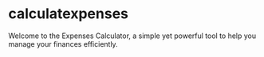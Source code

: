 # calculatexpenses
Welcome to the Expenses Calculator, a simple yet powerful tool to help you manage your finances efficiently.

